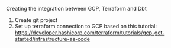 Creating the integration between GCP, Terraform and Dbt

1. Create git project
2. Set up terraform connection to GCP based on this tutorial: https://developer.hashicorp.com/terraform/tutorials/gcp-get-started/infrastructure-as-code
